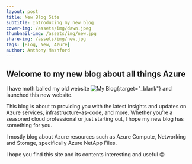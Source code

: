 ```yaml
---
layout: post
title: New Blog Site
subtitle: Introducing my new blog
cover-img: /assets/img/dawn.jpeg
thumbnail-img: /assets/img/new.jpg
share-img: /assets/img/new.jpg
tags: [Blog, New, Azure]
author: Anthony Mashford
---
```


## Welcome to my new blog about all things Azure

I have moth balled my old website ![My Blog](https://blog.mashfords.com){:target="_blank"} and launched this new website.

This blog is about to providing you with the latest insights and updates on Azure services, infrastructure-as-code, and more. Whether you’re a seasoned cloud professional or just starting out, I hope my new blog has something for you.

I mostly blog about Azure resources such as Azure Compute, Networking and Storage, specifically Azure NetApp Files.

I hope you find this site and its contents interesting and useful 😊
